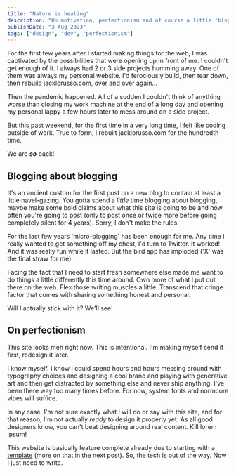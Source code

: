 ```yaml
---
title: "Nature is healing"
description: "On motivation, perfectionism and of course a little 'blogging about blogging' — it's a first post, after all."
publishDate: "3 Aug 2023"
tags: ["design", "dev", "perfectionism"]
---
```


For the first few years after I started making things for the web, I was captivated by the possibilities that were opening up in front of me. I couldn't get enough of it. I always had 2 or 3 side projects humming away. One of them was always my personal website. I'd ferociously build, then tear down, then rebuild jacklorusso.com, over and over again...

Then the pandemic happened. All of a sudden I couldn't think of anything worse than closing my work machine at the end of a long day and opening my personal lappy a few hours later to mess around on a side project.

But this past weekend, for the first time in a very long time, I felt like coding outside of work. True to form, I rebuilt jacklorusso.com for the hundredth time.

We are _**so**_ back!

## Blogging about blogging

It's an ancient custom for the first post on a new blog to contain at least a little navel-gazing. You gotta spend a _little_ time blogging about blogging, maybe make some bold claims about what this site is going to be and how often you're going to post (only to post once or twice more before going completely silent for 4 years). Sorry, I don't make the rules.

For the last few years 'micro-blogging' has been enough for me. Any time I really wanted to get something off my chest, I'd turn to Twitter. It worked! And it was really fun while it lasted. But the bird app has imploded ('X' was the final straw for me).

Facing the fact that I need to start fresh somewhere else made me want to do things a little differently this time around. Own more of what I put out there on the web. Flex those writing muscles a little. Transcend that cringe factor that comes with sharing something honest and personal.

Will I actually stick with it? We'll see!

## On perfectionism

This site looks meh right now. This is intentional. I'm making myself send it first, redesign it later.

I know myself. I know I could spend hours and hours messing around with typography choices and designing a cool brand and playing with generative art and then get distracted by something else and never ship anything. I've been there way too many times before. For now, system fonts and normcore vibes will suffice.

In any case, I'm not sure exactly what I will do or say with this site, and for that reason, I'm not actually _ready_ to design it properly yet. As all good designers know, you can't beat designing around real content. Kill lorem ipsum!

This website is basically feature complete already due to starting with a [template](https://github.com/chrismwilliams/astro-theme-cactus) (more on that in the next post). So, the tech is out of the way. Now I just need to write.
